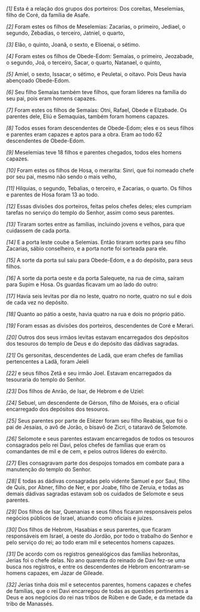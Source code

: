 *[1]* Esta é a relação dos grupos dos porteiros: Dos coreítas, Meselemias, filho de Coré, da família de Asafe.

*[2]* Foram estes os filhos de Meselemias: Zacarias, o primeiro, Jediael, o segundo, Zebadias, o terceiro, Jatniel, o quarto,

*[3]* Elão, o quinto, Joanã, o sexto, e Elioenai, o sétimo.

*[4]* Foram estes os filhos de Obede-Edom: Semaías, o primeiro, Jeozabade, o segundo, Joá, o terceiro, Sacar, o quarto, Natanael, o quinto,

*[5]* Amiel, o sexto, Issacar, o sétimo, e Peuletai, o oitavo. Pois Deus havia abençoado Obede-Edom.

*[6]* Seu filho Semaías também teve filhos, que foram líderes na família do seu pai, pois eram homens capazes.

*[7]* Foram estes os filhos de Semaías: Otni, Rafael, Obede e Elzabade. Os parentes dele, Eliú e Semaquias, também foram homens capazes.

*[8]* Todos esses foram descendentes de Obede-Edom; eles e os seus filhos e parentes eram capazes e aptos para a obra. Eram ao todo 62 descendentes de Obede-Edom.

*[9]* Meselemias teve 18 filhos e parentes chegados, todos eles homens capazes.

*[10]* Foram estes os filhos de Hosa, o merarita: Sinri, que foi nomeado chefe por seu pai, mesmo não sendo o mais velho,

*[11]* Hilquias, o segundo, Tebalias, o terceiro, e Zacarias, o quarto. Os filhos e parentes de Hosa foram 13 ao todo.

*[12]* Essas divisões dos porteiros, feitas pelos chefes deles; eles cumpriam tarefas no serviço do templo do Senhor, assim como seus parentes.

*[13]* Tiraram sortes entre as famílias, incluindo jovens e velhos, para que cuidassem de cada porta.

*[14]* E a porta leste coube a Selemias. Então tiraram sortes para seu filho Zacarias, sábio conselheiro, e a porta norte foi sorteada para ele.

*[15]* A sorte da porta sul saiu para Obede-Edom, e a do depósito, para seus filhos.

*[16]* A sorte da porta oeste e da porta Salequete, na rua de cima, saíram para Supim e Hosa. Os guardas ficavam um ao lado do outro:

*[17]* Havia seis levitas por dia no leste, quatro no norte, quatro no sul e dois de cada vez no depósito.

*[18]* Quanto ao pátio a oeste, havia quatro na rua e dois no próprio pátio.

*[19]* Foram essas as divisões dos porteiros, descendentes de Coré e Merari.

*[20]* Outros dos seus irmãos levitas estavam encarregados dos depósitos dos tesouros do templo de Deus e do depósito das dádivas sagradas.

*[21]* Os gersonitas, descendentes de Ladã, que eram chefes de famílias pertencentes a Ladã, foram Jeieli

*[22]* e seus filhos Zetã e seu irmão Joel. Estavam encarregados da tesouraria do templo do Senhor.

*[23]* Dos filhos de Anrão, de Isar, de Hebrom e de Uziel:

*[24]* Sebuel, um descendente de Gérson, filho de Moisés, era o oficial encarregado dos depósitos dos tesouros.

*[25]* Seus parentes por parte de Eliézer foram seu filho Reabias, que foi o pai de Jesaías, o avô de Jorão, o bisavô de Zicri, o tataravô de Selomote.

*[26]* Selomote e seus parentes estavam encarregados de todos os tesouros consagrados pelo rei Davi, pelos chefes de famílias que eram os comandantes de mil e de cem, e pelos outros líderes do exército.

*[27]* Eles consagravam parte dos despojos tomados em combate para a manutenção do templo do Senhor.

*[28]* E todas as dádivas consagradas pelo vidente Samuel e por Saul, filho de Quis, por Abner, filho de Ner, e por Joabe, filho de Zeruia, e todas as demais dádivas sagradas estavam sob os cuidados de Selomote e seus parentes.

*[29]* Dos filhos de Isar, Quenanias e seus filhos ficaram responsáveis pelos negócios públicos de Israel, atuando como oficiais e juízes.

*[30]* Dos filhos de Hebrom, Hasabias e seus parentes, que ficaram responsáveis em Israel, a oeste do Jordão, por todo o trabalho do Senhor e pelo serviço do rei; ao todo eram mil e setecentos homens capazes.

*[31]* De acordo com os registros genealógicos das famílias hebronitas, Jerias foi o chefe delas. No ano quarenta do reinado de Davi fez-se uma busca nos registros, e entre os descendentes de Hebrom encontraram-se homens capazes, em Jazar de Gileade.

*[32]* Jerias tinha dois mil e setecentos parentes, homens capazes e chefes de famílias, que o rei Davi encarregou de todas as questões pertinentes a Deus e aos negócios do rei nas tribos de Rúben e de Gade, e da metade da tribo de Manassés.

